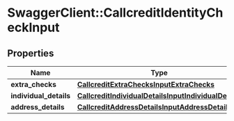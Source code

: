 # SwaggerClient::CallcreditIdentityCheckInput

## Properties
Name | Type | Description | Notes
------------ | ------------- | ------------- | -------------
**extra_checks** | [**CallcreditExtraChecksInputExtraChecks**](CallcreditExtraChecksInputExtraChecks.md) |  | [optional] 
**individual_details** | [**CallcreditIndividualDetailsInputIndividualDetails**](CallcreditIndividualDetailsInputIndividualDetails.md) |  | [optional] 
**address_details** | [**CallcreditAddressDetailsInputAddressDetails**](CallcreditAddressDetailsInputAddressDetails.md) |  | [optional] 


